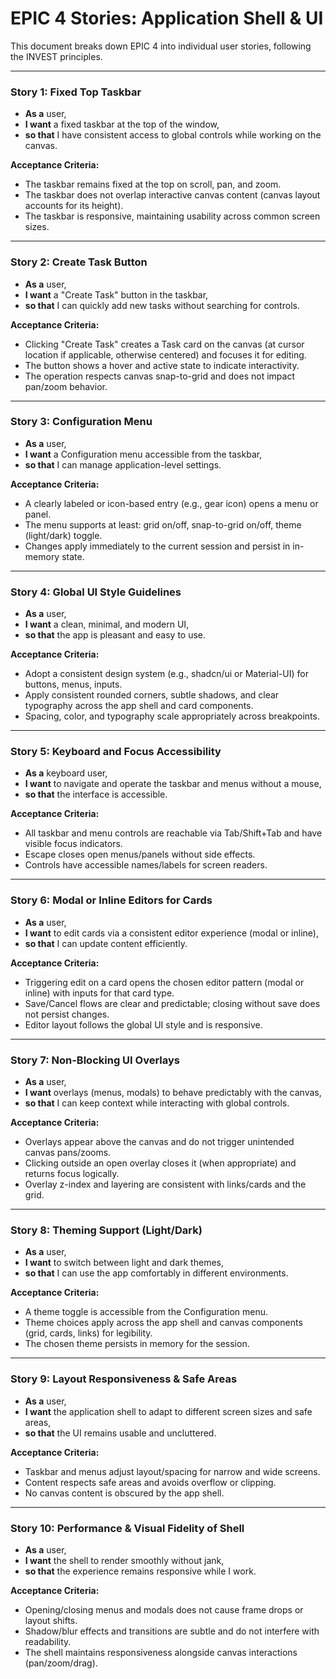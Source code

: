 # EPIC 4 Stories: Application Shell & UI

This document breaks down EPIC 4 into individual user stories, following the INVEST principles.

---

### Story 1: Fixed Top Taskbar

*   **As a** user,
*   **I want** a fixed taskbar at the top of the window,
*   **so that** I have consistent access to global controls while working on the canvas.

**Acceptance Criteria:**
*   The taskbar remains fixed at the top on scroll, pan, and zoom.
*   The taskbar does not overlap interactive canvas content (canvas layout accounts for its height).
*   The taskbar is responsive, maintaining usability across common screen sizes.

---

### Story 2: Create Task Button

*   **As a** user,
*   **I want** a "Create Task" button in the taskbar,
*   **so that** I can quickly add new tasks without searching for controls.

**Acceptance Criteria:**
*   Clicking "Create Task" creates a Task card on the canvas (at cursor location if applicable, otherwise centered) and focuses it for editing.
*   The button shows a hover and active state to indicate interactivity.
*   The operation respects canvas snap-to-grid and does not impact pan/zoom behavior.

---

### Story 3: Configuration Menu

*   **As a** user,
*   **I want** a Configuration menu accessible from the taskbar,
*   **so that** I can manage application-level settings.

**Acceptance Criteria:**
*   A clearly labeled or icon-based entry (e.g., gear icon) opens a menu or panel.
*   The menu supports at least: grid on/off, snap-to-grid on/off, theme (light/dark) toggle.
*   Changes apply immediately to the current session and persist in in-memory state.

---

### Story 4: Global UI Style Guidelines

*   **As a** user,
*   **I want** a clean, minimal, and modern UI,
*   **so that** the app is pleasant and easy to use.

**Acceptance Criteria:**
*   Adopt a consistent design system (e.g., shadcn/ui or Material-UI) for buttons, menus, inputs.
*   Apply consistent rounded corners, subtle shadows, and clear typography across the app shell and card components.
*   Spacing, color, and typography scale appropriately across breakpoints.

---

### Story 5: Keyboard and Focus Accessibility

*   **As a** keyboard user,
*   **I want** to navigate and operate the taskbar and menus without a mouse,
*   **so that** the interface is accessible.

**Acceptance Criteria:**
*   All taskbar and menu controls are reachable via Tab/Shift+Tab and have visible focus indicators.
*   Escape closes open menus/panels without side effects.
*   Controls have accessible names/labels for screen readers.

---

### Story 6: Modal or Inline Editors for Cards

*   **As a** user,
*   **I want** to edit cards via a consistent editor experience (modal or inline),
*   **so that** I can update content efficiently.

**Acceptance Criteria:**
*   Triggering edit on a card opens the chosen editor pattern (modal or inline) with inputs for that card type.
*   Save/Cancel flows are clear and predictable; closing without save does not persist changes.
*   Editor layout follows the global UI style and is responsive.

---

### Story 7: Non-Blocking UI Overlays

*   **As a** user,
*   **I want** overlays (menus, modals) to behave predictably with the canvas,
*   **so that** I can keep context while interacting with global controls.

**Acceptance Criteria:**
*   Overlays appear above the canvas and do not trigger unintended canvas pans/zooms.
*   Clicking outside an open overlay closes it (when appropriate) and returns focus logically.
*   Overlay z-index and layering are consistent with links/cards and the grid.

---

### Story 8: Theming Support (Light/Dark)

*   **As a** user,
*   **I want** to switch between light and dark themes,
*   **so that** I can use the app comfortably in different environments.

**Acceptance Criteria:**
*   A theme toggle is accessible from the Configuration menu.
*   Theme choices apply across the app shell and canvas components (grid, cards, links) for legibility.
*   The chosen theme persists in memory for the session.

---

### Story 9: Layout Responsiveness & Safe Areas

*   **As a** user,
*   **I want** the application shell to adapt to different screen sizes and safe areas,
*   **so that** the UI remains usable and uncluttered.

**Acceptance Criteria:**
*   Taskbar and menus adjust layout/spacing for narrow and wide screens.
*   Content respects safe areas and avoids overflow or clipping.
*   No canvas content is obscured by the app shell.

---

### Story 10: Performance & Visual Fidelity of Shell

*   **As a** user,
*   **I want** the shell to render smoothly without jank,
*   **so that** the experience remains responsive while I work.

**Acceptance Criteria:**
*   Opening/closing menus and modals does not cause frame drops or layout shifts.
*   Shadow/blur effects and transitions are subtle and do not interfere with readability.
*   The shell maintains responsiveness alongside canvas interactions (pan/zoom/drag).